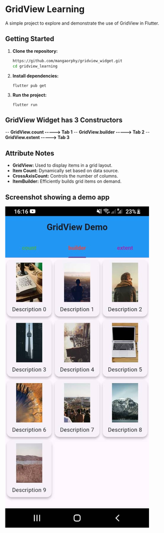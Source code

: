 # GridView Learning

A simple project to explore and demonstrate the use of GridView in Flutter.

## Getting Started

1. **Clone the repository:**
    ```bash
    https://github.com/mangaorphy/gridview_widget.git
    cd gridview_learning
    ```
2. **Install dependencies:**
    ```
    flutter pub get
    ```
3. **Run the project:**
    ```
    flutter run
    ```
## GridView Widget has 3 Constructors
-- **GridView.count -----> Tab 1**
-- **GridView.builder -----> Tab 2**
-- **GridView.extent -----> Tab 3**

## Attribute Notes
- **GridView:** Used to display items in a grid layout.
- **Item Count:** Dynamically set based on data source.
- **CrossAxisCount:** Controls the number of columns.
- **ItemBuilder:** Efficiently builds grid items on demand.



## Screenshot showing a demo app

![GridView Screenshot](assets/gridview.jpeg)

